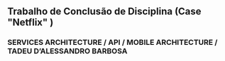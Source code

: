 ## Trabalho de Conclusão de Disciplina (Case "Netflix" )

### SERVICES ARCHITECTURE / API / MOBILE ARCHITECTURE / TADEU D’ALESSANDRO BARBOSA
